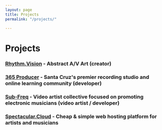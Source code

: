 ```yaml
---
layout: page
title: Projects
permalink: "/projects/"

---
```

# Projects

### [Rhythm.Vision](https://rhythm.vision/) - Abstract A/V Art (creator)

### [365 Producer](https://365producer.com/) - Santa Cruz's premier recording studio and online learning community (developer)

### [Sub-Freq](https://sub-freq.com/) - Video artist collective focused on promoting electronic musicians (video artist / developer)

### [Spectacular.Cloud](https://spectacular.cloud/) - Cheap & simple web hosting platform for artists and musicians